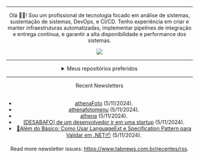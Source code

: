 <div align="center">
<hr>
<p>Olá 👋🏾! Sou um profissional de tecnologia focado em análise de sistemas, sustentação de sistemas, DevOps, e CI/CD. Tenho experiência em criar e manter infraestruturas automatizadas, implementar pipelines de integração e entrega contínua, e garantir a alta disponibilidade e performance dos sistemas.</p>
  <img src="https://media.giphy.com/media/yAGIvCiwPJn5C/giphy.gif">
<hr>
  <details>
  <summary>Meus repositórios preferidos</summary>
  <br />
  Alguns dos meus melhores repositórios:
  <br />
<br />
  <ul><li><a href=https://github.com/KubeNerd/aluratube target="_blank" rel="noopener noreferrer">KubeNerd/aluratube</a> (<b>0</b> ✨ and <b>0</b> 🍴): Aluratube - Desenvolvido durante a imersão React da Alura no final de 2022</li><li><a href=https://github.com/KubeNerd/nlw-ia target="_blank" rel="noopener noreferrer">KubeNerd/nlw-ia</a> (<b>0</b> ✨ and <b>0</b> 🍴): Projeto desenvolvido durante a NLW IA - Usando a API da OPENAI</li><li><a href=https://github.com/KubeNerd/nlw-journey-ia target="_blank" rel="noopener noreferrer">KubeNerd/nlw-journey-ia</a> (<b>0</b> ✨ and <b>0</b> 🍴): NLW IA - Agent de viagens usando python + langchain + GPT</li>
<li>More coming soon :).</li>
</ul>
  </details>
  <hr/>
    <summary>Recent Newsletters</summary>
  <br />
  <ul>
    <li><a href=https://www.tabnews.com.br/henrimart/athenafoto target="_blank" rel="noopener noreferrer">athenaFoto</a> (5/11/2024).</li><li><a href=https://www.tabnews.com.br/henrimart/athenafotomenu target="_blank" rel="noopener noreferrer">athenafotomenu</a> (5/11/2024).</li><li><a href=https://www.tabnews.com.br/henrimart/athena target="_blank" rel="noopener noreferrer">athena</a> (5/11/2024).</li><li><a href=https://www.tabnews.com.br/carlosjr232/desabafo-de-um-desenvolvedor-jr-em-uma-startup target="_blank" rel="noopener noreferrer">[DESABAFO] de um desenvolvedor jr em uma startup</a> (5/11/2024).</li><li><a href=https://www.tabnews.com.br/rcarubbi/validacao-em-net-com-languageext-e-o-specification-pattern target="_blank" rel="noopener noreferrer">📜Além do Básico: Como Usar LanguageExt e Specification Pattern para Validar em .NET📦</a> (5/11/2024).</li>
  </ul>
<p>Read more newsletter issues: <a href="https://www.tabnews.com.br/recentes/rss">https://www.tabnews.com.br/recentes/rss</a>.</p>
  </details>
